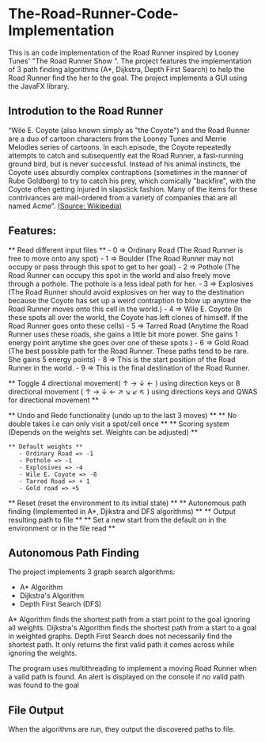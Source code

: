 # The-Road-Runner-Code-Implementation
This is an code implementation of the Road Runner inspired by Looney Tunes' "The Road Runner  Show ". The project features the implementation of 3 path finding algorithms (A*, Dijkstra, Depth First Search) to help the Road Runner find the her to the goal. The project implements a GUI using the JavaFX library.

## Introdution to the Road Runner
“Wile E. Coyote (also known simply as "the Coyote") and the Road Runner are a duo of cartoon characters from the Looney Tunes and Merrie Melodies series of cartoons. In each episode, the Coyote repeatedly attempts to catch and subsequently eat the Road Runner, a fast-running ground bird, but is never successful. Instead of his animal instincts, the Coyote uses absurdly complex contraptions (sometimes in the manner of Rube Goldberg) to try to catch his prey, which comically "backfire", with the Coyote often getting injured in slapstick fashion. Many of the items for these contrivances are mail-ordered from a variety of companies that are all named Acme”. [(Source: Wikipedia)](https://en.wikipedia.org/wiki/Wile_E._Coyote_and_the_Road_Runner)

## Features:
 ** Read different input files **
    - 0 => Ordinary Road (The Road Runner is free to move onto any spot)
    - 1 => Boulder (The Road Runner may not occupy or pass through this spot to get to her goal)
    - 2 => Pothole (The Road Runner can occupy this spot in the world and also freely move through a pothole. The pothole is a less ideal path for her. 
	  - 3 => Explosives (The Road Runner should avoid explosives on her way to the destination because the Coyote has set up a weird contraption to blow up anytime the Road Runner moves onto this cell in the world.)
	  - 4 => Wile E. Coyote (In these spots all over the world, the Coyote has left clones of himself. If the Road Runner goes onto these cells)
	  - 5 => Tarred Road (Anytime the Road Runner uses these roads, she gains a little bit more power. She gains 1 energy point anytime she goes over one of these spots
)
    - 6 => Gold Road (The best possible path for the Road Runner. These paths tend to be rare. She gains 5 energy points)
	  - 8 => This is the start position of the Road Runner in the world.
	  - 9 => This is the final destination of the Road Runner.
    
 ** Toggle 4 directional movement( ↑ → ↓ ← ) using direction keys or 8 directional movement ( ↑ → ↓ ← ↗ ↘  ↙ ↖ ) using directions keys and QWAS for directional movement **
 
 ** Undo and Redo functionality (undo up to the last 3 moves) **
 ** No double takes i.e can only visit a spot/cell once **
 ** Scoring system (Depends on the weights set. Weights can be adjusted) **
 
    ** Default weights **
	   - Ordinary Road => -1
	   - Pothole => -1
	   - Explosives => -4
	   - Wile E. Coyote => -8
	   - Tarred Road => + 1
	   - Gold road => +5

 ** Reset (reset the environment to its initial state) **
 ** Autonomous path finding (Implemented in A*, Djikstra and DFS algorithms) **
 ** Output resulting path to file **
 ** Set a new start from the default on in the environment or in the file read **
 
 ## Autonomous Path Finding
The project implements 3 graph search algorithms:
  * A* Algorithm
  * Dijkstra's Algorithm
  * Depth First Search (DFS)
  
A* Algorithm finds the shortest path from a start point to the goal ignoring all weights.
Dijkstra's Algorithm finds the shortest path from a start to a goal in weighted graphs.
Depth First Search does not necessarily find the shortest path. It only returns the first valid path it comes across while ignoring the weights.

The program uses multithreading to implement a moving Road Runner when a valid path is found. An alert is displayed on the console if no valid path was found to the goal

## File Output
When the algorithms are run, they output the discovered paths to file.
